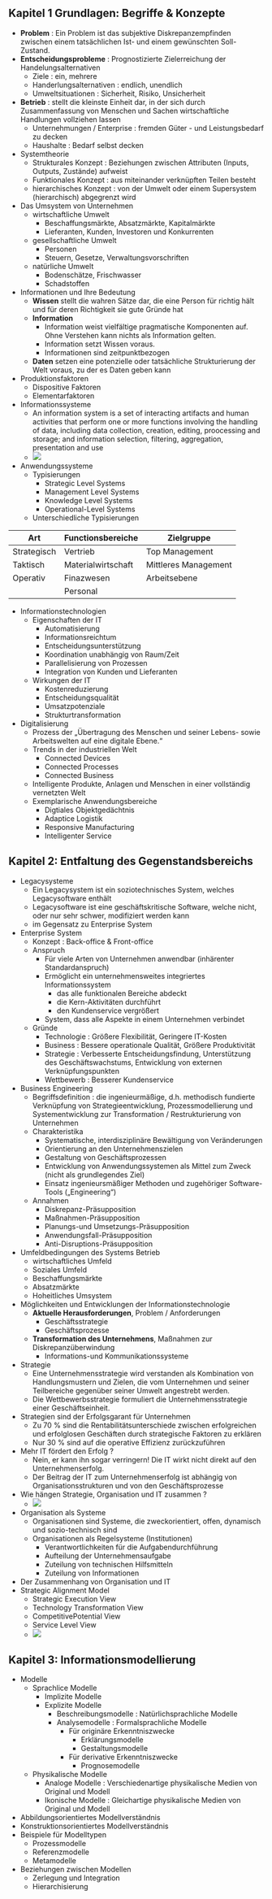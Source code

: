 ## Kapitel 1 Grundlagen: Begriffe & Konzepte

* **Problem** : Ein Problem ist das subjektive Diskrepanzempfinden zwischen einem tatsächlichen Ist- und einem gewünschten Soll-Zustand.
* **Entscheidungsprobleme** : Prognostizierte Zielerreichung der Handelungsalternativen
  * Ziele : ein, mehrere
  * Handerlungsalternativen : endlich, unendlich
  * Umweltsituationen : Sicherheit, Risiko, Unsicherheit
* **Betrieb** : stellt die kleinste Einheit dar, in der sich durch Zusammenfassung von Menschen und Sachen wirtschaftliche Handlungen vollziehen lassen
  * Unternehmungen / Enterprise : fremden Güter - und Leistungsbedarf zu decken
  * Haushalte : Bedarf selbst decken
* Systemtheorie
  * Strukturales Konzept : Beziehungen zwischen Attributen (Inputs, Outputs, Zustände) aufweist
  * Funktionales Konzept : aus miteinander verknüpften Teilen besteht
  * hierarchisches Konzept : von der Umwelt oder einem Supersystem (hierarchisch) abgegrenzt wird
* Das Umsystem von Unternehmen
  * wirtschaftliche Umwelt
    * Beschaffungsmärkte, Absatzmärkte, Kapitalmärkte
    * Lieferanten, Kunden, Investoren und Konkurrenten
  * gesellschaftliche Umwelt
    * Personen
    * Steuern, Gesetze, Verwaltungsvorschriften
  * natürliche Umwelt
    * Bodenschätze, Frischwasser
    * Schadstoffen
* Informationen und Ihre Bedeutung
  * **Wissen** stellt die wahren Sätze dar, die eine Person für richtig hält und für deren Richtigkeit sie gute Gründe hat
  * **Information**
    * Information weist vielfältige pragmatische Komponenten auf. Ohne Verstehen kann nichts als Information gelten.
    * Information setzt Wissen voraus.
    * Informationen sind zeitpunktbezogen
  * **Daten** setzen eine potenzielle oder tatsächliche Strukturierung der Welt voraus, zu der es Daten geben kann
 * Produktionsfaktoren
   * Dispositive Faktoren
   * Elementarfaktoren
* Informationssysteme
  * An information system is a set of interacting artifacts and human activities that perform one or more functions involving the handling of data, including data collection, creation, editing, proocessing and storage; and information selection, filtering, aggregation, presentation and use
  * ![](https://dl.dropboxusercontent.com/u/55616012/note/es_00.svg)
* Anwendungssysteme
  * Typisierungen
    * Strategic Level Systems
    * Management Level Systems
    * Knowledge Level Systems
    * Operational-Level Systems
  * Unterschiedliche Typisierungen

| Art         | Functionsbereiche  | Zielgruppe           |
| ----------- | ------------------ | -------------------- |
| Strategisch | Vertrieb           | Top Management       |
| Taktisch    | Materialwirtschaft | Mittleres Management |
| Operativ    | Finazwesen         | Arbeitsebene         |
|             | Personal           |                      |

* Informationstechnologien
  * Eigenschaften der IT
    * Automatisierung
    * Informationsreichtum
    * Entscheidungsunterstützung
    * Koordination unabhängig von Raum/Zeit
    * Parallelisierung von Prozessen
    * Integration von Kunden und Lieferanten
  * Wirkungen der IT
    * Kostenreduzierung
    * Entscheidungsqualität
    * Umsatzpotenziale
    * Strukturtransformation
* Digitalisierung
  * Prozess der „Übertragung des Menschen und seiner Lebens- sowie Arbeitswelten auf eine digitale Ebene.“
  * Trends in der industriellen Welt
    * Connected Devices
    * Connected Processes
    * Connected Business
  * Intelligente Produkte, Anlagen und Menschen in einer vollständig vernetzten Welt
  * Exemplarische Anwendungsbereiche
    * Digtiales Objektgedächtnis
    * Adaptice Logistik
    * Responsive Manufacturing
    * Intelligenter Service


## Kapitel 2: Entfaltung des Gegenstandsbereichs

* Legacysysteme
  * Ein Legacysystem ist ein soziotechnisches System, welches Legacysoftware enthält
  * Legacysoftware ist eine geschäftskritische Software, welche nicht, oder nur sehr schwer, modifiziert werden kann
  * im Gegensatz zu Enterprise System
* Enterprise System
  * Konzept : Back-office & Front-office
  * Anspruch
    * Für viele Arten von Unternehmen anwendbar (inhärenter Standardanspruch)
    * Ermöglicht ein unternehmensweites integriertes Informationssystem
      * das alle funktionalen Bereiche abdeckt
      * die Kern-Aktivitäten durchführt
      * den Kundenservice vergrößert
    * System, dass alle Aspekte in einem Unternehmen verbindet
  * Gründe
    * Technologie : Größere Flexibilität,  Geringere IT-Kosten
    * Business : Bessere operationale Qualität,  Größere Produktivität
    * Strategie : Verbesserte Entscheidungsfindung, Unterstützung des Geschäftswachstums, Entwicklung von externen Verknüpfungspunkten
    * Wettbewerb : Besserer Kundenservice
* Business Engineering
  * Begriffsdefinition : die ingenieurmäßige, d.h. methodisch fundierte Verknüpfung von Strategieentwicklung, Prozessmodellierung und Systementwicklung zur Transformation / Restrukturierung von Unternehmen
  * Charakteristika
    * Systematische, interdisziplinäre Bewältigung von Veränderungen
    * Orientierung an den Unternehmenszielen
    * Gestaltung von Geschäftsprozessen
    * Entwicklung von Anwendungssystemen als Mittel zum Zweck (nicht als grundlegendes Ziel)
    * Einsatz ingenieursmäßiger Methoden und zugehöriger Software-Tools („Engineering“)
  * Annahmen
    * Diskrepanz-Präsupposition
    * Maßnahmen-Präsupposition
    * Planungs-und Umsetzungs-Präsupposition
    * Anwendungsfall-Präsupposition
    * Anti-Disruptions-Präsupposition
* Umfeldbedingungen des Systems Betrieb
  * wirtschaftliches Umfeld
  * Soziales Umfeld
  * Beschaffungsmärkte
  * Absatzmärkte
  * Hoheitliches Umsystem
* Möglichkeiten und Entwicklungen der Informationstechnologie
  * **Aktuelle Herausforderungen**, Problem / Anforderungen
    * Geschäftsstrategie
    * Geschäftsprozesse
  * **Transformation des Unternehmens**, Maßnahmen zur Diskrepanzüberwindung
    * Informations-und Kommunikationssysteme
* Strategie
  * Eine Unternehmensstrategie wird verstanden als Kombination von Handlungsmustern und Zielen, die vom Unternehmen und seiner Teilbereiche gegenüber seiner Umwelt angestrebt werden.
  * Die Wettbewerbsstrategie formuliert die Unternehmensstrategie einer Geschäftseinheit.
* Strategien sind der Erfolgsgarant für Unternehmen
  * Zu 70 % sind die Rentabilitätsunterschiede zwischen erfolgreichen und erfolglosen Geschäften durch strategische Faktoren zu erklären
  * Nur 30 % sind auf die operative Effizienz zurückzuführen
* Mehr IT fördert den Erfolg ?
  * Nein, er kann ihn sogar verringern! Die IT wirkt nicht direkt auf den Unternehmenserfolg.
  * Der Beitrag der IT zum Unternehmenserfolg ist abhängig von Organisationsstrukturen und von den Geschäftsprozesse
* Wie hängen Strategie, Organisation und IT zusammen ?
  * ![](https://dl.dropboxusercontent.com/u/55616012/note/es_01.svg)
* Organisation als Systeme
  * Organisationen sind Systeme, die zweckorientiert, offen, dynamisch  und sozio-technisch sind
  * Organisationen als Regelsysteme (Institutionen)
    * Verantwortlichkeiten für die Aufgabendurchführung
    * Aufteilung der Unternehmensaufgabe
    * Zuteilung von technischen Hilfsmitteln
    * Zuteilung von Informationen
* Der Zusammenhang von Organisation und IT
* Strategic Alignment Model
  * Strategic Execution View
  * Technology Transformation View
  * CompetitivePotential View
  * Service Level View
  * ![](https://dl.dropboxusercontent.com/u/55616012/note/es_02.svg)

## Kapitel 3: Informationsmodellierung

* Modelle
  * Sprachlice Modelle
    * Implizite Modelle
    * Explizite Modelle
      * Beschreibungsmodelle : Natürlichsprachliche Modelle
      * Analysemodelle : Formalsprachliche Modelle
        * Für originäre Erkenntniszwecke
          * Erklärungsmodelle
          * Gestaltungsmodelle
        * Für derivative Erkenntniszwecke
          * Prognosemodelle
  * Physikalische Modelle
    * Analoge Modelle : Verschiedenartige physikalische Medien von Original und Modell
    * Ikonische Modelle : Gleichartige physikalische Medien von Original und Modell
* Abbildungsorientiertes Modellverständnis
* Konstruktionsorientiertes Modellverständnis
* Beispiele für Modelltypen
  * Prozessmodelle
  * Referenzmodelle
  * Metamodelle
* Beziehungen zwischen Modellen
  * Zerlegung und Integration
  * Hierarchisierung
